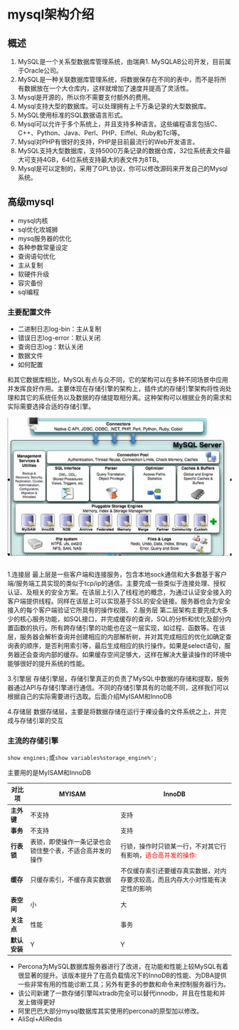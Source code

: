 # mysql架构介绍
## 概述
1. MySQL是一个关系型数据库管理系统，由瑞典1. MySQLAB公司开发，目前属于Oracle公司。
1. MySQL是一种关联数据库管理系统，将数据保存在不同的表中，而不是将所有数据放在一个大仓库内，这样就增加了速度并提高了灵活性。
1. Mysql是开源的，所以你不需要支付额外的费用。
1. Mysql支持大型的数据库。可以处理拥有上千万条记录的大型数据库。
1. MySQL使用标准的SQL数据语言形式。
1. Mysql可以允许于多个系统上，并且支持多种语言。这些编程语言包括C、C++、Python、Java、Perl、PHP、Eiffel、Ruby和Tcl等。
1. Mysql对PHP有很好的支持，PHP是目前最流行的Web开发语言。
1. MySQL支持大型数据库，支持5000万条记录的数据仓库，32位系统表文件最大可支持4GB，64位系统支持最大的表文件为8TB。
1. Mysql是可以定制的，采用了GPL协议，你可以修改源码来开发自己的Mysql系统。

## 高级mysql
* mysql内核
* sql优化攻城狮
* mysq服务器的优化
* 各种参数常量设定
* 查询语句优化
* 主从复制
* 软硬件升级
* 容灾备份
* sql编程

### 主要配置文件

* 二进制日志log-bin：主从复制
* 错误日志log-error：默认关闭
* 查询日志log：默认关闭
* 数据文件
* 如何配置

和其它数据库相比，MySQL有点与众不同，它的架构可以在多种不同场景中应用并发挥良好作用。主要体现在存储引擎的架构上，插件式的存储引擎架构将性询处理和其它的系统任务以及数据的存储提取相分离。这种架构可以根据业务的需求和实际需要选择合适的存储引擎。

<img src="./pictures/Annotation 2019-12-23 154737.png"  div align=center />


<br>1.连接层
最上层是一些客户端和连接服务，包含本地sock通信和大多数基于客户端/服务端工具实现的类似于tcp/ip的通信。主要完成一些类似于连接处理、授权认证、及相关的安全方案。在该层上引入了线程池的概念，为通过认证安全接入的客户端提供线程。同样在该层上可以实现基于SSL的安全链接。服务器也会为安全接入的每个客户端验证它所具有的操作权限。
2.服务层
第二层架构主要完成大多少的核心服务功能，如SQL接口，并完成缓存的查询，SQL的分析和优化及部分内置函数的执行。所有跨存储引擎的功能也在这一层实现，如过程、函数等。在该层，服务器会解析查询并创建相应的内部解析树，并对其完成相应的优化如确定查询表的顺序，是否利用索引等，最后生成相应的执行操作。如果是select语句，服务器还会查询内部的缓存。如果缓存空间足够大，这样在解决大量读操作的环境中能够很好的提升系统的性能。

3.引擎层
存储引擎层，存储引擎真正的负责了MySQL中数据的存储和提取，服务器通过APl与存储引擎进行通信。不同的存储引擎具有的功能不同，这样我们可以根据自己的实际需要进行选取。后面介绍MyISAM和InnoDB

4.存储层
数据存储层，主要是将数据存储在运行于裸设备的文件系统之上，并完成与存储引翠的交互


### 主流的存储引擎

`show engines;`或`show variables%storage_engine%';
`

主要用的是MyISAM和InnoDB

|    对比项    |     MYISAM      | InnoDB |
| ----- | ------------ | ---------- |
| **主外键** |       不支持       |    支持     |
| **事务** |       不支持       |    支持     |
| **行表锁** |       表锁，即使操作一条记录也会锁住整个表，不适合高并发的操作       |    行锁，操作时只锁某一行，不对其它行有影响，<span style='color: red'>适合高并发的操作: </span>  |
| **缓存** |       只缓存索引，不缓存真实数据       |    不仅缓存索引还要缓存真实数据，对内存要求较高，而且内存大小对性能有决定性的影响     |
| **表空间** |       小       |    大     |
| **关注点** |       性能       |    事务   |
| **默认安装** |       Y       |    Y   |


- Percona为MySQL数据库服务器进行了改进，在功能和性能上较MySQL有着很显著的提升。该版本提升了在高负载情况下的InnoDB的性能、为DBA提供一些非常有用的性能诊断工具；另外有更多的参数和命令来控制服务器行为。
- 该公司新建了一款存储引擎叫xtradb完全可以替代innodb，并且在性能和并发上做得更好
- 阿里巴巴大部分mysql数据库其实使用的percona的原型加以修改。
- AliSql+AliRedis